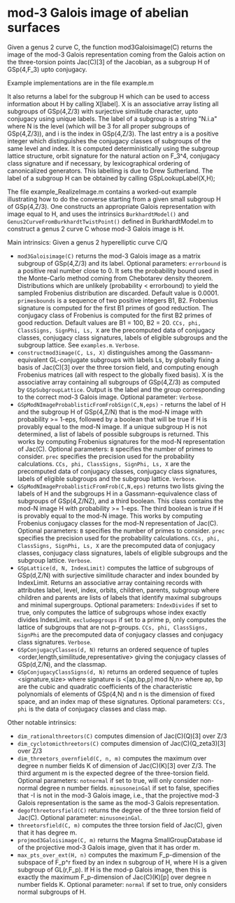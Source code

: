 # mod-3 Galois image of abelian surfaces
Given a genus 2 curve C, the function mod3Galoisimage(C) returns the image of the mod-3 Galois representation coming from the Galois action on the three-torsion points Jac(C)[3] of the Jacobian, as a subgroup H of GSp(4,F_3) upto conjugacy.

Example implementations are in the file example.m

It also returns a label for the subgroup H which can be used to access information about H by calling X[label]. X is an associative array listing all subgroups of GSp(4,Z/3) with surjective similitude character, upto conjugacy using unique labels. The label of a subgroup is a string "N.i.a" where N is the level (which will be 3 for all proper subgroups of GSp(4,Z/3)), and i is the index in GSp(4,Z/3). The last entry a is a positive integer which distinguishes the conjugacy classes of subgroups of the same level and index. It is computed deterministically using the subgroup lattice structure, orbit signature for the natural action on F_3^4, conjugacy class signature and if necessary, by lexicographical ordering of canonicalized generators. This labelling is due to Drew Sutherland. The label of a subgroup H can be obtained by calling GSpLookupLabel(X,H);

The file example_RealizeImage.m contains a worked-out example illustrating how to do the converse starting from a given small subgroup H of GSp(4,Z/3). One constructs an appropriate Galois representation with image equal to H, and uses the intrinsics ```BurkhardtModel()``` and ```Genus2CurveFromBurkhardtTwistPoint()``` defined in BurkhardtModel.m to construct a genus 2 curve C whose mod-3 Galois image is H.

Main intrinsics:
Given a genus 2 hyperelliptic curve C/Q
- `mod3Galoisimage(C)` returns the mod-3 Galois image as a matrix subgroup of GSp(4,Z/3) and its label. Optional parameters:
`errorbound` is a positive real number close to 0. It sets the probability bound used in the Monte-Carlo method coming from Chebotarev density theorem. Distributions which are unlikely (probability < errorbound) to yield the sampled Frobenius distribution are discarded. Default value is 0.0001.
`primesbounds` is a sequence of two positive integers B1, B2. Frobenius signature is computed for the first B1 primes of good reduction. The conjugacy class of Frobenius is computed for the first B2 primes of good reduction. Default values are B1 = 100, B2 = 20.
`CCs, phi, ClassSigns, SignPhi, Ls, X` are the precomputed data of conjugacy classes, conjugacy class signatures, labels of eligible subgroups and the subgroup lattice. See `examples.m`.
`Verbose`.
- `constructmod3image(C, Ls, X)` distinguishes among the Gassmann-equivalent GL-conjugate subgroups with labels Ls, by globally fixing a basis of Jac(C)[3] over the three torsion field, and computing enough Frobenius matrices (all with respect to the globally fixed basis). X is the associative array containing all subgroups of GSp(4,Z/3) as computed by `GSpSubgroupLattice`. Output is the label and the group corresponding to the correct mod-3 Galois image. Optional parameter: `Verbose`.
- `GSpModNImageProbablisticFromFrobSign(C,N,eps)` - returns the label of H and the subgroup H of GSp(4,Z/N) that is the mod-N image with probability >= 1-eps, followed by a boolean that will be true if H is provably equal to the mod-N image. If a unique subgroup H is not determined, a list of labels of possible subgroups is returned. This works by computing Frobenius signatures for the mod-N representation of Jac(C). Optional parameters:
`B` specifies the number of primes to consider.
`prec` specifies the precision used for the probability calculations.
`CCs, phi, ClassSigns, SignPhi, Ls, X` are the precomputed data of conjugacy classes, conjugacy class signatures, labels of eligible subgroups and the subgroup lattice.
`Verbose`.
- `GSpModNImageProbablisticFromFrob(C,N,eps)` returns two lists giving the labels of H and the subgroups H in a Gassmann-equivalence class of subgroups of GSp(4,Z/NZ), and a third boolean. This class contains the mod-N image H with probability >= 1-eps. The third boolean is true if H is provably equal to the mod-N image. This works by computing Frobenius conjugacy classes for the mod-N representation of Jac(C). Optional parameters:
`B` specifies the number of primes to consider.
`prec` specifies the precision used for the probability calculations.
`CCs, phi, ClassSigns, SignPhi, Ls, X` are the precomputed data of conjugacy classes, conjugacy class signatures, labels of eligible subgroups and the subgroup lattice.
`Verbose`.
- `GSpLattice(d, N, IndexLimit)` computes the lattice of subgroups of GSp(d,Z/N) with surjective similitude character and index bounded by IndexLimit. Returns an associative array containing records with attributes label, level, index, orbits, children, parents, subgroup where children and parents are lists of labels that identify maximal subgroups and minimal supergroups. Optional parameters:
`IndexDivides` if set to true, only computes the lattice of subgroups whose index exactly divides IndexLimit.
`excludepgroups` if set to a prime p, only computes the lattice of subgroups that are not p-groups.
`CCs, phi, ClassSigns, SignPhi` are the precomputed data of conjugacy classes and conjugacy class signatures.
`Verbose`.
- `GSpConjugacyClasses(d, N)` returns an ordered sequence of tuples <order,length,similitude,representative> giving the conjugacy classes of GSp(d,Z/N), and the classmap.
- `GSpConjugacyClassSigns(d, N)` returns an ordered sequence of tuples <signature,size> where signature is <[ap,bp,p] mod N,n> where ap, bp are the cubic and quadratic coefficients of the characteristic polynomials of elements of GSp(4,N) and n is the dimension of fixed space, and an index map of these signatures. Optional parameters:
`CCs, phi` is the data of conjugacy classes and class map.

Other notable intrinsics:
- `dim_rationalthreetors(C)` computes dimension of Jac(C)(Q)[3] over Z/3
- `dim_cyclotomicthreetors(C)` computes dimension of Jac(C)(Q_zeta3)[3] over Z/3
- `dim_threetors_overnfield(C, n, m)` computes the maximum over degree n number fields K of dimension of Jac(C)(K)[3] over Z/3. The third argument m is the expected degree of the three-torsion field. Optional parameters:
`notnormal` if set to true, will only consider non-normal degree n number fields.
`minusoneinGal` if set to false, specifies that -I is not in the mod-3 Galois image, i.e., that the projective mod-3 Galois representation is the same as the mod-3 Galois representation.
- `degofthreetorsfield(C)` returns the degree of the three torsion field of Jac(C). Optional parameter: `minusoneinGal`.
- `threetorsfield(C, m)` computes the three torsion field of Jac(C), given that it has degree m.
- `projmod3Galoisimage(C, m)` returns the Magma SmallGroupDatabase id of the projective mod-3 Galois image, given that it has order m.
- `max_pts_over_ext(H, n)` computes the maximum F_p-dimension of the subspace of F_p^r fixed by an index n subgroup of H, where H is a given subgroup of GL(r,F_p). If H is the mod-p Galois image, then this is exactly the maximum F_p-dimension of Jac(C)(K)[p] over degree n number fields K. Optional parameter:
`normal` if set to true, only considers normal subgroups of H.
